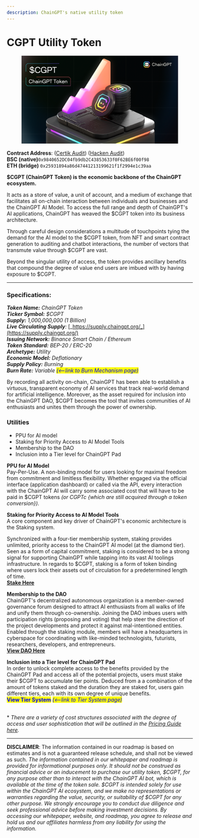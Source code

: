 ```yaml
---
description: ChainGPT's native utility token
---
```


# CGPT Utility Token

<figure><img src="../../.gitbook/assets/$CGPT Trending (1).png" alt=""><figcaption></figcaption></figure>

**Contract Address**: ([Certik Audit](https://www.certik.com/projects/chaingpt)) ([Hacken Audit](https://hacken.io/audits/chaingpt/))\
**BSC (**native**)**`0x9840652DC04fb9db2C43853633f0F62BE6f00f98`\
**ETH (**bridge**)** `0x25931894a86d47441213199621f1f2994e1c39aa`

**$CGPT (ChainGPT Token) is the economic backbone of the ChainGPT ecosystem.**&#x20;

It acts as a store of value, a unit of account, and a medium of exchange that facilitates all on-chain interaction between individuals and businesses and the ChainGPT AI Model. To access the full range and depth of ChainGPT's AI applications, ChainGPT has weaved the $CGPT token into its business architecture.&#x20;

Through careful design considerations a multitude of touchpoints tying the demand for the AI model to the $CGPT token, from NFT and smart contract generation to auditing and chatbot interactions, the number of vectors that transmute value through $CGPT are vast.

Beyond the singular utility of access, the token provides ancillary benefits that compound the degree of value end users are imbued with by having exposure to $CGPT.&#x20;

***

### Specifications:

_**Token Name:** ChainGPT Token_\
_**Ticker Symbol:** $CGPT_\
_**Supply:** 1,000,000,000 (1 Billion)_\
_**Live Circulating Supply**:_ [_https://supply.chaingpt.org/_](https://supply.chaingpt.org/) \
_**Issuing Network:** Binance Smart Chain / Ethereum_\
_**Token Standard:** BEP-20 / ERC-20_\
_**Archetype:** Utility_\
_**Economic Model:** Deflationary_\
_**Supply Policy:** Burning_\
_**Burn Rate:** Variable <mark style="color:blue;">(<--link to Burn Mechanism page)</mark>_

By recording all activity on-chain, ChainGPT has been able to establish a virtuous, transparent economy of AI services that track real-world demand for artificial intelligence. Moreover, as the asset required for inclusion into the ChainGPT DAO, $CGPT becomes the tool that invites communities of AI enthusiasts and unites them through the power of ownership.

### Utilities

* PPU for AI model
* Staking for Priority Access to AI Model Tools
* Membership to the DAO
* Inclusion into a Tier level for ChainGPT Pad

**PPU for AI Model**\
Pay-Per-Use. A non-binding model for users looking for maximal freedom from commitment and limitless flexibility. Whether engaged via the official interface (application dashboard) or called via the API, every interaction with the ChainGPT AI will carry some associated cost that will have to be paid in $CGPT tokens _(or CGPTc {which are still acquired through a token conversion})._&#x20;

**Staking for Priority Access  to AI Model Tools**\
A core component and key driver of ChainGPT's economic architecture is the Staking system.&#x20;

Synchronized with a four-tier membership system, staking provides unlimited, priority access to the ChainGPT AI model (at the diamond tier). Seen as a form of capital commitment, staking is considered to be a strong signal for supporting ChainGPT while tapping into its vast AI toolings infrastructure. In regards to $CGPT, staking is a form of token binding where users lock their assets out of circulation for a predetermined length of time.\
[**Stake Here** ](https://app.chaingpt.org/staking)

**Membership to the DAO**\
ChainGPT's decentralized autonomous organization is a member-owned governance forum designed to attract AI enthusiasts from all walks of life and unify them through co-ownership. Joining the DAO imbues users with participation rights (proposing and voting) that help steer the direction of the project developments and protect it against mal-intentioned entities. Enabled through the staking module, members will have a headquarters in cyberspace for coordinating with like-minded technologists, futurists, researchers, developers, and entrepreneurs.\
&#x20;[**View DAO Here**](https://dao.chaingpt.org/#/)&#x20;

**Inclusion into a Tier level for ChainGPT Pad**\
In order to unlock complete access to the benefits provided by the ChainGPT Pad and access all of the potential projects, users must stake their $CGPT to accumulate tier points. Deduced from a a combination of the amount of tokens staked and the duration they are staked for, users gain different tiers, each with its own degree of unique benefits. \
<mark style="color:blue;">**View Tier System**</mark> <mark style="color:blue;"></mark>_<mark style="color:blue;">(<--link to Tier System page)</mark>_

\
\* _There are a variety of cost structures associated with the degree of access and user sophistication that will be outlined in the_ [_Pricing Guide here_](https://www.chaingpt.org/pricing)_._

***

**DISCLAIMER**: The information contained in our roadmap is based on estimates and is not a guaranteed release schedule, and shall not be viewed as such.  _The information contained in our whitepaper and roadmap is provided for informational purposes only. It should not be construed as financial advice or an inducement to purchase our utility token, $CGPT, for any purpose other than to interact with the ChainGPT AI bot, which is available at the time of the token sale. $CGPT is intended solely for use within the ChainGPT AI ecosystem, and we make no representations or warranties regarding the value, security, or suitability of $CGPT for any other purpose. We strongly encourage you to conduct due diligence and seek professional advice before making investment decisions. By accessing our whitepaper, website, and roadmap, you agree to release and hold us and our affiliates harmless from any liability for using the information._&#x20;
